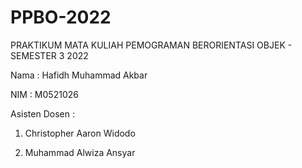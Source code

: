 # PPBO-2022
PRAKTIKUM MATA KULIAH PEMOGRAMAN BERORIENTASI OBJEK - SEMESTER 3 2022

Nama : Hafidh Muhammad Akbar

NIM : M0521026

Asisten Dosen :

1. Christopher Aaron Widodo

2. Muhammad Alwiza Ansyar
